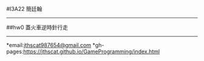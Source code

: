 #I3A22 簡廷翰
***
##hw0 蓋火車逆時針行走

***
*email:jthscat987654@gmail.com
*gh-pages:https://jthscat.github.io/GameProgramming/index.html